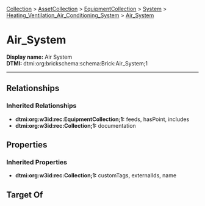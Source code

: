 [Collection](../../../../../Collection.md) > [AssetCollection](../../../../AssetCollection.md) > [EquipmentCollection](../../../EquipmentCollection.md) > [System](../../System.md) > [Heating_Ventilation_Air_Conditioning_System](../Heating_Ventilation_Air_Conditioning_System.md) > [Air_System](.)
# Air_System

**Display name:** Air System<br />
**DTMI:** dtmi:org:brickschema:schema:Brick:Air_System;1

---
## Relationships
### Inherited Relationships
* **dtmi:org:w3id:rec:EquipmentCollection;1:** feeds, hasPoint, includes
* **dtmi:org:w3id:rec:Collection;1:** documentation
## Properties
### Inherited Properties
* **dtmi:org:w3id:rec:Collection;1:** customTags, externalIds, name
## Target Of
